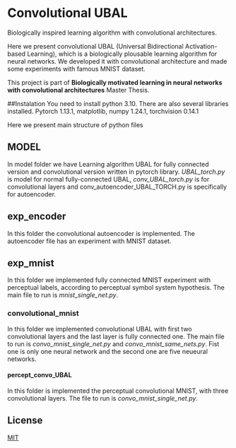 # Convolutional UBAL
Biologically inspired learning algorithm with convolutional architectures.

Here we present convolutional UBAL (Universal Bidirectional Activation-based Learning), which is a biologically plousable learning algorithm for neural networks. We developed it with convolutional architecture and made some experiments with famous MNIST dataset.

This project is part of **Biologically motivated learning in neural networks with convolutional architectures** Master Thesis.

##Instalation
You need to install python 3.10. There are also several libraries installed. Pytorch 1.13.1, matplotlib, numpy 1.24.1, torchvision 0.14.1

Here we present main structure of python files
## MODEL
 In model folder we have Learning algorithm UBAL for fully connected version and convolutional version written in pytorch library. _UBAL_torch.py_ is model for normal fully-connected UBAL,  _conv_UBAL_torch.py_ is for convolutional layers and conv_autoencoder_UBAL_TORCH.py is specifically for autoencoder.
 
## exp_encoder
In this folder the convolutional autoencoder is implemented. The autoencoder file has an experiment with MNIST dataset.

## exp_mnist
In this folder we implemented fully connected MNIST experiment with perceptual labels, according to perceptual symbol system hypothesis. The main file to run is _mnist_single_net.py_.
### convolutional_mnist

In this folder we implemented convolutional UBAL with first two convolutional layers and the last layer is fully connected one. The main file to run is _convo_mnist_single_net.py_ and _convo_mnist_same_nets.py_. Fist one is only one neural network and the second one are five neueural networks. 

#### percept_convo_UBAL

In this folder is implemented the perceptual convolutional MNIST, with three convolutional layers. The file to run is _convo_mnist_single_net.py_.
 
 
 
 ## License

[MIT](https://choosealicense.com/licenses/mit/)
